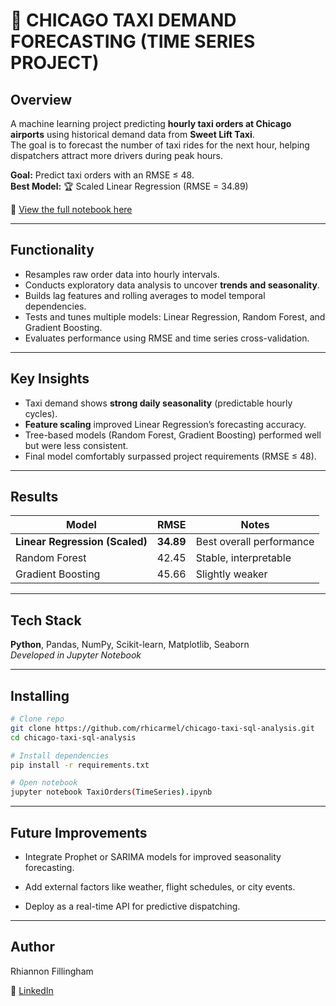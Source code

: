 # 🚖 CHICAGO TAXI DEMAND FORECASTING (TIME SERIES PROJECT)

## Overview
A machine learning project predicting **hourly taxi orders at Chicago airports** using historical demand data from **Sweet Lift Taxi**.  
The goal is to forecast the number of taxi rides for the next hour, helping dispatchers attract more drivers during peak hours.

**Goal:** Predict taxi orders with an RMSE ≤ 48.  
**Best Model:** 🏆 Scaled Linear Regression (RMSE = 34.89)

🔗 [View the full notebook here](./TaxiOrders(TimeSeries).ipynb)

---

## Functionality
- Resamples raw order data into hourly intervals.  
- Conducts exploratory data analysis to uncover **trends and seasonality**.  
- Builds lag features and rolling averages to model temporal dependencies.  
- Tests and tunes multiple models: Linear Regression, Random Forest, and Gradient Boosting.  
- Evaluates performance using RMSE and time series cross-validation.

---

## Key Insights
- Taxi demand shows **strong daily seasonality** (predictable hourly cycles).  
- **Feature scaling** improved Linear Regression’s forecasting accuracy.  
- Tree-based models (Random Forest, Gradient Boosting) performed well but were less consistent.  
- Final model comfortably surpassed project requirements (RMSE ≤ 48).

---

## Results
| Model | RMSE | Notes |
|--------|------|--------|
| **Linear Regression (Scaled)** | **34.89** | Best overall performance |
| Random Forest | 42.45 | Stable, interpretable |
| Gradient Boosting | 45.66 | Slightly weaker |

---

## Tech Stack
**Python**, Pandas, NumPy, Scikit-learn, Matplotlib, Seaborn  
*Developed in Jupyter Notebook*

---

## Installing
```bash
# Clone repo
git clone https://github.com/rhicarmel/chicago-taxi-sql-analysis.git
cd chicago-taxi-sql-analysis

# Install dependencies
pip install -r requirements.txt

# Open notebook
jupyter notebook TaxiOrders(TimeSeries).ipynb
```

---

## Future Improvements

- Integrate Prophet or SARIMA models for improved seasonality forecasting.

- Add external factors like weather, flight schedules, or city events.

- Deploy as a real-time API for predictive dispatching.

---

## Author

Rhiannon Fillingham

📎 [LinkedIn](www.linkedin.com/in/rhiannonfilli)
